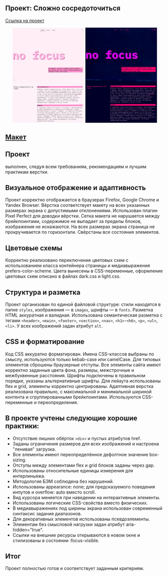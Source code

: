## Проект: Сложно сосредоточиться
[Ссылка на проект]( https://anastasiiakunstman.github.io/slozhno-sosredotochitsya/index.html )

<p align="center">
  <img src="/images/scrin-lite.JPG" alt="светлая тема" width="45%">
  <img src="/images/scrin-dark.JPG" alt="темная тема" width="45%">
</p>

## [Макет](https://drive.google.com/file/d/169L2K_fhJiOt8XWM5WjmgNT2ZetWKoD0/view?usp=sharing)

## Проект
выполнен, следуя всем требованиям, рекомендациям и лучшим практикам верстки.

## Визуальное отображение и адаптивность
Проект корректно отображается в браузерах Firefox, Google Chrome и Yandex Browser. Вёрстка соответствует макету на всех указанных размерах экрана с допустимыми отклонениями. Использован плагин Pixel Perfect для доводки вёрстки. Сетка макета не нарушается между брейкпоинтами, содержимое не выпадает за пределы блоков, изображения не искажаются. На всех размерах экрана страница не прокручивается по горизонтали. Свёрстаны все состояния элементов.

## Цветовые схемы
Корректно реализовано переключение цветовых схем с использованием класса контейнера страницы и медиавыражения prefers-color-scheme. Цвета вынесены в CSS-переменные, оформление цветовых схем описано в файлах dark.css и light.css.

## Структура и разметка
Проект организован по единой файловой структуре: стили находятся в папке `styles`, изображения — в `images`, шрифты — в `fonts`. Разметка HTML аккуратная и валидная. Использована семантическая разметка с тегами `<header>`, `<main>`, `<footer>`, `<section>`, `<nav>`, `<h1>`-`<h6>`, `<p>`, `<ul>`, `<li>`. У всех изображений задан атрибут `alt`.

## CSS и форматирование
Код CSS аккуратно форматирован. Имена CSS-классов выбраны по смыслу, используются только kebab-case или camelCase. Для типовых элементов сброшены браузерные отступы. Все элементы сайта имеют корректно заданные цвета фона, размеры, межстрочные и межбуквенные расстояния. Шрифты подключены в правильном порядке, указаны альтернативные шрифты. Для лейаута использованы flex и grid, элементы корректно центрированы. Адаптивная верстка реализована правильно, с максимальной и минимальной шириной контента и сгруппированными брейкпоинтами. Используются CSS-переменные и переопределения.

## В проекте учтены следующие хорошие практики:

* Отсутствие лишних обёрток `<div>` и пустых атрибутов href.
* Заданы ограничения размеров для всех изображений и настроена "ленивая" загрузка.
* Все элементы имеют переопределённое дефолтное значение box-sizing.
* Отступы между элементами flex и grid блоков заданы через gap.
* Использованы относительные единицы измерения для интерлиньяжа.
* Методология БЭМ соблюдена без нарушений.
* Использованы appearance: none; для предсказуемого поведения инпутов и overflow: auto вместо scroll.
* Вид курсора меняется при наведении на интерактивные элементы.
* Использованы логические CSS-свойства вместо физических.
* В медиавыражениях под ширины экрана использован современный синтаксис задания диапазонов.
* Для декоративных элементов использованы псевдоэлементы.
* Элементам без смысловой нагрузки задан атрибут aria-hidden="true".
* Ссылки на внешние ресурсы открываются в новом окне и стилизованы в состоянии :focus-visible.

## Итог
Проект полностью готов и соответствует заданным критериям.
